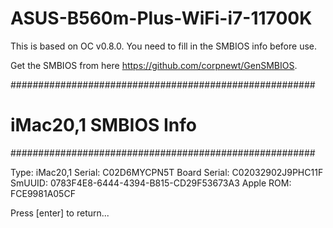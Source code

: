 # ASUS-B560m-Plus-WiFi-i7-11700K

This is based on OC v0.8.0. You need to fill in the SMBIOS info before use.

Get the SMBIOS from here https://github.com/corpnewt/GenSMBIOS.

#######################################################
 #                iMac20,1 SMBIOS Info                 #
#######################################################

Type:         iMac20,1
Serial:       C02D6MYCPN5T
Board Serial: C02032902J9PHC11F
SmUUID:       0783F4E8-6444-4394-B815-CD29F53673A3
Apple ROM:    FCE9981A05CF

Press [enter] to return...